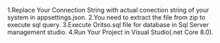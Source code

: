 1.Replace Your Connection String with actual conection string of your system in appsettings.json.
2.You need to extract the file from 
zip to execute sql query.
3.Execute Oritso.sql file for database in Sql Server management studio.
4.Run Your Project in Visual Studio(.net Core 8.0).
